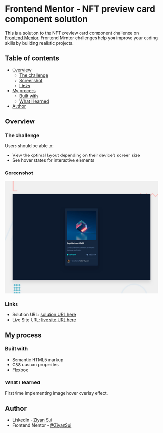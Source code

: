 # Frontend Mentor - NFT preview card component solution

This is a solution to the [NFT preview card component challenge on Frontend Mentor](https://www.frontendmentor.io/challenges/nft-preview-card-component-SbdUL_w0U). Frontend Mentor challenges help you improve your coding skills by building realistic projects.

## Table of contents

- [Overview](#overview)
  - [The challenge](#the-challenge)
  - [Screenshot](#screenshot)
  - [Links](#links)
- [My process](#my-process)
  - [Built with](#built-with)
  - [What I learned](#what-i-learned)
- [Author](#author)

## Overview

### The challenge

Users should be able to:

- View the optimal layout depending on their device's screen size
- See hover states for interactive elements

### Screenshot

![screenshot](./design/desktop-preview.jpg)

### Links

- Solution URL: [solution URL here](https://www.frontendmentor.io/solutions/nft-preview-card-component-IvYqaXLt9a)
- Live Site URL: [live site URL here](https://incredible-conkies-52aaaf.netlify.app/)

## My process

### Built with

- Semantic HTML5 markup
- CSS custom properties
- Flexbox

### What I learned

First time implementing image hover overlay effect.

## Author

- LinkedIn - [Ziyan Sui](https://www.linkedin.com/in/ziyan-sui-4989961b7/)
- Frontend Mentor - [@ZiyanSui](https://www.frontendmentor.io/profile/ZiyanSui)
